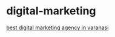 # digital-marketing
<a href="https://www.mediafleetblue.com/">best digital marketing agency in varanasi</a>
